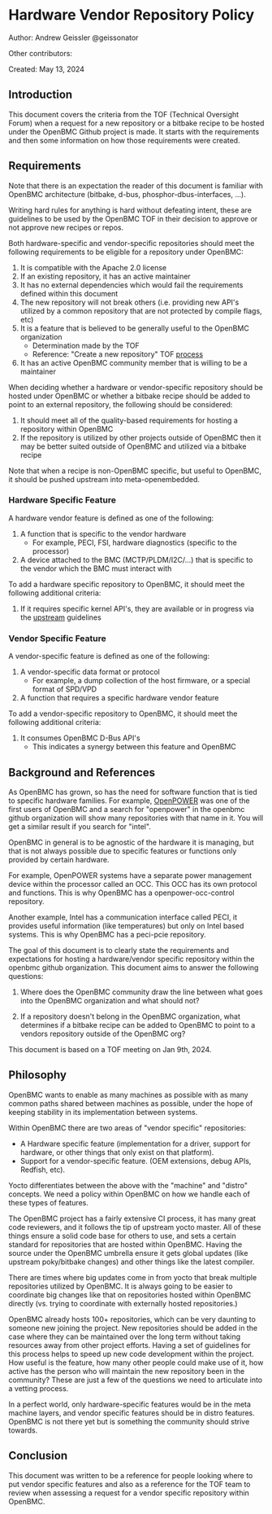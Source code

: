 # Hardware Vendor Repository Policy

Author: Andrew Geissler @geissonator

Other contributors:

Created: May 13, 2024

## Introduction

This document covers the criteria from the TOF (Technical Oversight Forum) when
a request for a new repository or a bitbake recipe to be hosted under the
OpenBMC Github project is made. It starts with the requirements and then some
information on how those requirements were created.

## Requirements

Note that there is an expectation the reader of this document is familiar with
OpenBMC architecture (bitbake, d-bus, phosphor-dbus-interfaces, ...).

Writing hard rules for anything is hard without defeating intent, these are
guidelines to be used by the OpenBMC TOF in their decision to approve or not
approve new recipes or repos.

Both hardware-specific and vendor-specific repositories should meet the
following requirements to be eligible for a repository under OpenBMC:

1. It is compatible with the Apache 2.0 license
2. If an existing repository, it has an active maintainer
3. It has no external dependencies which would fail the requirements defined
   within this document
4. The new repository will not break others (i.e. providing new API's utilized
   by a common repository that are not protected by compile flags, etc)
5. It is a feature that is believed to be generally useful to the OpenBMC
   organization
   - Determination made by the TOF
   - Reference: "Create a new repository" TOF [process][tof]
6. It has an active OpenBMC community member that is willing to be a maintainer

When deciding whether a hardware or vendor-specific repository should be hosted
under OpenBMC or whether a bitbake recipe should be added to point to an
external repository, the following should be considered:

1. It should meet all of the quality-based requirements for hosting a repository
   within OpenBMC
2. If the repository is utilized by other projects outside of OpenBMC then it
   may be better suited outside of OpenBMC and utilized via a bitbake recipe

Note that when a recipe is non-OpenBMC specific, but useful to OpenBMC, it
should be pushed upstream into meta-openembedded.

### Hardware Specific Feature

A hardware vendor feature is defined as one of the following:

1. A function that is specific to the vendor hardware
   - For example, PECI, FSI, hardware diagnostics (specific to the processor)
2. A device attached to the BMC (MCTP/PLDM/I2C/...) that is specific to the
   vendor which the BMC must interact with

To add a hardware specific repository to OpenBMC, it should meet the following
additional criteria:

1. If it requires specific kernel API's, they are available or in progress via
   the [upstream][upstream] guidelines

### Vendor Specific Feature

A vendor-specific feature is defined as one of the following:

1. A vendor-specific data format or protocol
   - For example, a dump collection of the host firmware, or a special format of
     SPD/VPD
2. A function that requires a specific hardware vendor feature

To add a vendor-specific repository to OpenBMC, it should meet the following
additional criteria:

1. It consumes OpenBMC D-Bus API's
   - This indicates a synergy between this feature and OpenBMC

## Background and References

As OpenBMC has grown, so has the need for software function that is tied to
specific hardware families. For example, [OpenPOWER][openpower] was one of the
first users of OpenBMC and a search for "openpower" in the openbmc github
organization will show many repositories with that name in it. You will get a
similar result if you search for "intel".

OpenBMC in general is to be agnostic of the hardware it is managing, but that is
not always possible due to specific features or functions only provided by
certain hardware.

For example, OpenPOWER systems have a separate power management device within
the processor called an OCC. This OCC has its own protocol and functions. This
is why OpenBMC has a openpower-occ-control repository.

Another example, Intel has a communication interface called PECI, it provides
useful information (like temperatures) but only on Intel based systems. This is
why OpenBMC has a peci-pcie repository.

The goal of this document is to clearly state the requirements and expectations
for hosting a hardware/vendor specific repository within the openbmc github
organization. This document aims to answer the following questions:

1. Where does the OpenBMC community draw the line between what goes into the
   OpenBMC organization and what should not?

2. If a repository doesn't belong in the OpenBMC organization, what determines
   if a bitbake recipe can be added to OpenBMC to point to a vendors repository
   outside of the OpenBMC org?

This document is based on a TOF meeting on Jan 9th, 2024.

## Philosophy

OpenBMC wants to enable as many machines as possible with as many common paths
shared between machines as possible, under the hope of keeping stability in its
implementation between systems.

Within OpenBMC there are two areas of "vendor specific" repositories:

- A Hardware specific feature (implementation for a driver, support for
  hardware, or other things that only exist on that platform).
- Support for a vendor-specific feature. (OEM extensions, debug APIs, Redfish,
  etc).

Yocto differentiates between the above with the "machine" and "distro" concepts.
We need a policy within OpenBMC on how we handle each of these types of
features.

The OpenBMC project has a fairly extensive CI process, it has many great code
reviewers, and it follows the tip of upstream yocto master. All of these things
ensure a solid code base for others to use, and sets a certain standard for
repositories that are hosted within OpenBMC. Having the source under the OpenBMC
umbrella ensure it gets global updates (like upstream poky/bitbake changes) and
other things like the latest compiler.

There are times where big updates come in from yocto that break multiple
repositories utilized by OpenBMC. It is always going to be easier to coordinate
big changes like that on repositories hosted within OpenBMC directly (vs. trying
to coordinate with externally hosted repositories.)

OpenBMC already hosts 100+ repositories, which can be very daunting to someone
new joining the project. New repositories should be added in the case where they
can be maintained over the long term without taking resources away from other
project efforts. Having a set of guidelines for this process helps to speed up
new code development within the project. How useful is the feature, how many
other people could make use of it, how active has the person who will maintain
the new repository been in the community? These are just a few of the questions
we need to articulate into a vetting process.

In a perfect world, only hardware-specific features would be in the meta machine
layers, and vendor specific features should be in distro features. OpenBMC is
not there yet but is something the community should strive towards.

## Conclusion

This document was written to be a reference for people looking where to put
vendor specific features and also as a reference for the TOF team to review when
assessing a request for a vendor specific repository within OpenBMC.

[openpower]: https://openpowerfoundation.org/
[upstream]: https://github.com/openbmc/docs/blob/master/kernel-development.md
[tof]: https://github.com/openbmc/technical-oversight-forum/issues
